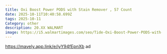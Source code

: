 ```yaml
---
title: Oxi Boost Power PODS with Stain Remover , 57 Count
date: 2025-10-11T10:40:58.699Z
tags: 2025-10-11
Category: other
description: 20.XX WALMART
image: https://i5.walmartimages.com/seo/Tide-Oxi-Boost-Power-PODS-with-Stain-Remover-and-Oxi-Power-Laundry-Detergent-Pacs-57-Count_dcf5ff11-ae6a-4399-8d75-f55340eba29b.d32b0d60dae99bf1ca85aa3d21011193.jpeg?odnHeight=2000&odnWidth=2000&odnBg=FFFFFF
---
```

https://mavely.app.link/e/iyY94fEpnXb     ad